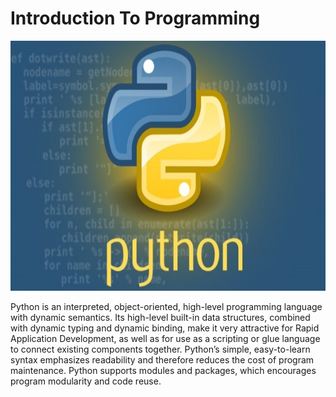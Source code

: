 # Introduction To Programming

<p align="center">
<img src="assets/img.jpg" width="700" height="400">
</p>

Python is an interpreted, object-oriented, high-level programming language with dynamic semantics. Its high-level
built-in data structures, combined with dynamic typing and dynamic binding, make it very attractive for Rapid
Application Development, as well as for use as a scripting or glue language to connect existing components together.
Python’s simple, easy-to-learn syntax emphasizes readability and therefore reduces the cost of program maintenance.
Python supports modules and packages, which encourages program modularity and code reuse.